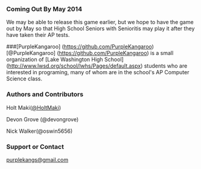 ### Coming Out By May 2014
We may be able to release this game earlier, but we hope to have the game out by May so that High School Seniors with Senioritis may play it after they have taken their AP tests.

###[PurpleKangaroo] (https://github.com/PurpleKangaroo)
[@PurpleKangaroo] (https://github.com/PurpleKangaroo) is a small organization of [Lake Washington High School] (http://www.lwsd.org/school/lwhs/Pages/default.aspx) students who are interested in programing, many of whom are in the school's AP Computer Science class.

### Authors and Contributors
Holt Maki([@HoltMaki](https://github.com/HoltMaki))

Devon Grove (@devongrove)

Nick Walker(@oswin5656)

### Support or Contact
purplekangs@gmail.com
